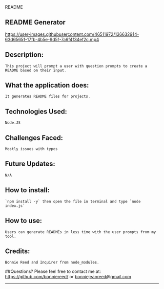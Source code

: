 README

## README Generator


https://user-images.githubusercontent.com/46511972/136632914-63d65651-17fb-4b5e-9d51-7a6f4f34ef2c.mp4




## Description:

    This project will prompt a user with question prompts to create a README based on their input.

## What the application does:

    It generates README files for projects.

## Technologies Used:

    Node.JS

## Challenges Faced:

    Mostly issues with typos

## Future Updates:

    N/A

## How to install:

    `npm install -y` then open the file in terminal and type `node index.js`

## How to use:

    Users can generate READMEs in less time with the user prompts from my tool.

## Credits:

    Bonnie Reed and Inquirer from node_modules.

##Questions?
Please feel free to contact me at: https://github.com/bonniereed/ or bonniejeanreed@gmail.com

---
